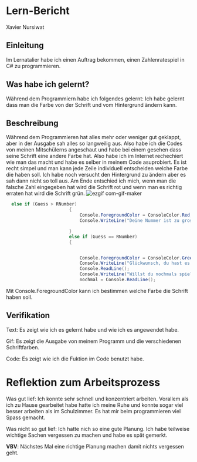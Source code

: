# Lern-Bericht
Xavier Nursiwat

## Einleitung

Im Lernatalier habe ich einen Auftrag bekommen, einen Zahlenratespiel in C# zu programmieren.

## Was habe ich gelernt?

Während dem Programmiern habe ich folgendes gelernt: Ich habe gelernt dass man die Farbe von der Schrift und vom Hintergrund ändern kann. 

## Beschreibung

Während dem Programmieren hat alles mehr oder weniger gut geklappt, aber in der Ausgabe sah alles so langweilig aus. Also habe ich die Codes von meinen Mitschülerns angeschaut und habe bei einem gesehen dass seine Schrift eine andere Farbe hat. Also habe ich im Internet rechechiert wie man das macht und habe es selber in meinem Code asuprobiert. Es ist recht simpel und man kann jede Zeile individuell entscheiden welche Farbe die haben soll. Ich habe noch versucht den Hintergrund zu ändern aber es sah dann nicht so toll aus. Am Ende entschied ich mich, wenn man die falsche Zahl eingegeben hat wird die Schrift rot und wenn man es richtig erraten hat wird die Schrift grün. 
![ezgif com-gif-maker](https://user-images.githubusercontent.com/110892637/189845970-8c21d873-3151-459a-a725-112a25e1a540.gif)

```C#
  else if (Guess > RNumber)
                        {
                            Console.ForegroundColor = ConsoleColor.Red;
                            Console.WriteLine("Deine Nummer ist zu gross. Versuchs nochmal:");

                        }
                        else if (Guess == RNumber)
                        {


                            Console.ForegroundColor = ConsoleColor.Green;
                            Console.WriteLine("Glückwunsch, du hast es richtig erraten!");
                            Console.ReadLine();
                            Console.WriteLine("Willst du nochmals spielen? [y/n]");
                            nochmal = Console.ReadLine();

```

Mit Console.ForegroundColor kann ich bestimmen welche Farbe die Schrift haben soll.


## Verifikation

Text: Es zeigt wie ich es gelernt habe und wie ich es angewendet habe.

Gif: Es zeigt die Ausgabe von meinem Programm und die verschiedenen Schriftfarben.

Code: Es zeigt wie ich die Fuktion im Code benutzt habe.

# Reflektion zum Arbeitsprozess

Was gut lief: Ich konnte sehr schnell und konzentriert arbeiten. Vorallem als ich zu Hause gearbeitet habe hatte ich meine Ruhe und konnte sogar viel besser arbeiten als im Schulzimmer.
Es hat mir beim programmieren viel Spass gemacht.


Was nicht so gut lief: Ich hatte nich so eine gute Planung. Ich habe teilweise wichtige Sachen vergessen zu machen und habe es spät gemerkt. 

**VBV**: Nächstes Mal eine richtige Planung machen damit nichts vergessen geht.


